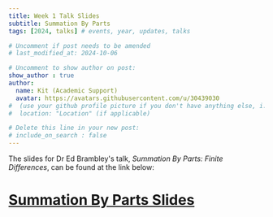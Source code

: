 ```yaml
---
title: Week 1 Talk Slides
subtitle: Summation By Parts
tags: [2024, talks] # events, year, updates, talks

# Uncomment if post needs to be amended
# last_modified_at: 2024-10-06

# Uncomment to show author on post:
show_author : true
author:
  name: Kit (Academic Support)
  avatar: https://avatars.githubusercontent.com/u/30439030
#  (use your github profile picture if you don't have anything else, i.e. https://avatars.githubusercontent.com/u/30439030)
#  location: "Location" (if applicable)

# Delete this line in your new post:
# include_on_search : false
---
```

The slides for Dr Ed Brambley's talk, *Summation By Parts: Finite Differences*, can be found at the link below:

# [Summation By Parts Slides](<../assets/talks/2024-2025/Term 1 Week 1 - SBP Finite Differences.pdf>)